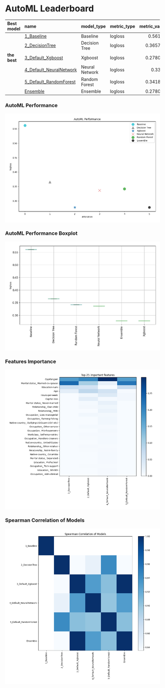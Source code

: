 # AutoML Leaderboard

| Best model   | name                                                         | model_type     | metric_type   |   metric_value |   train_time |
|:-------------|:-------------------------------------------------------------|:---------------|:--------------|---------------:|-------------:|
|              | [1_Baseline](1_Baseline/README.md)                           | Baseline       | logloss       |       0.56113  |         0.78 |
|              | [2_DecisionTree](2_DecisionTree/README.md)                   | Decision Tree  | logloss       |       0.365743 |        13.85 |
| **the best** | [3_Default_Xgboost](3_Default_Xgboost/README.md)             | Xgboost        | logloss       |       0.278057 |         8.05 |
|              | [4_Default_NeuralNetwork](4_Default_NeuralNetwork/README.md) | Neural Network | logloss       |       0.3364   |         9.96 |
|              | [5_Default_RandomForest](5_Default_RandomForest/README.md)   | Random Forest  | logloss       |       0.341873 |         8.87 |
|              | [Ensemble](Ensemble/README.md)                               | Ensemble       | logloss       |       0.278057 |         2    |

### AutoML Performance
![AutoML Performance](ldb_performance.png)

### AutoML Performance Boxplot
![AutoML Performance Boxplot](ldb_performance_boxplot.png)

### Features Importance
![features importance across models](features_heatmap.png)



### Spearman Correlation of Models
![models spearman correlation](correlation_heatmap.png)

